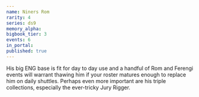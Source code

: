 ```yaml
---
name: Niners Rom
rarity: 4
series: ds9
memory_alpha:
bigbook_tier: 3
events: 6
in_portal:
published: true
---
```


His big ENG base is fit for day to day use and a handful of Rom and Ferengi events will warrant thawing him if your roster matures enough to replace him on daily shuttles. Perhaps even more important are his triple collections, especially the ever-tricky Jury Rigger.

